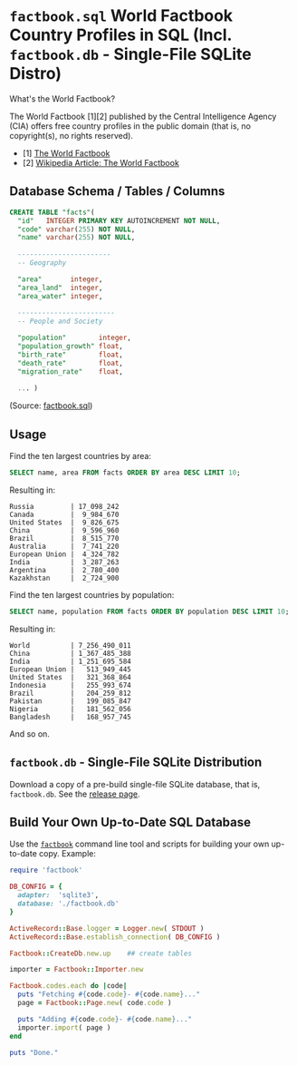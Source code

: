 # `factbook.sql` World Factbook Country Profiles in SQL (Incl. `factbook.db` - Single-File SQLite Distro)

What's the World Factbook?

The World Factbook [1][2] published by the Central Intelligence Agency (CIA)
offers free country profiles in the public domain (that is, no copyright(s), no rights reserved).

- [1] [The World Factbook](https://www.cia.gov/library/publications/the-world-factbook/)
- [2] [Wikipedia Article: The World Factbook](http://en.wikipedia.org/wiki/The_World_Factbook)


## Database Schema / Tables / Columns


```sql
CREATE TABLE "facts"(
  "id"   INTEGER PRIMARY KEY AUTOINCREMENT NOT NULL,
  "code" varchar(255) NOT NULL,
  "name" varchar(255) NOT NULL,
  
  -----------------------
  -- Geography

  "area"       integer,
  "area_land"  integer,
  "area_water" integer,
  
  ------------------------
  -- People and Society

  "population"        integer,
  "population_growth" float,
  "birth_rate"        float,
  "death_rate"        float,
  "migration_rate"    float,
  
  ... )
```

(Source: [factbook.sql](factbook.sql))


## Usage

Find the ten largest countries by area:

```sql
SELECT name, area FROM facts ORDER BY area DESC LIMIT 10;
```

Resulting in:

```
Russia         | 17_098_242
Canada         |  9_984_670
United States  |  9_826_675
China          |  9_596_960
Brazil         |  8_515_770
Australia      |  7_741_220
European Union |  4_324_782
India          |  3_287_263
Argentina      |  2_780_400
Kazakhstan     |  2_724_900
```

Find the ten largest countries by population:

```sql
SELECT name, population FROM facts ORDER BY population DESC LIMIT 10;
```

Resulting in:

```
World          | 7_256_490_011
China          | 1_367_485_388
India          | 1_251_695_584
European Union |   513_949_445
United States  |   321_368_864
Indonesia      |   255_993_674
Brazil         |   204_259_812
Pakistan       |   199_085_847
Nigeria        |   181_562_056
Bangladesh     |   168_957_745
```

And so on.


## `factbook.db` - Single-File SQLite Distribution

Download a copy of a pre-build single-file SQLite database, that is, `factbook.db`.
See the [release page](releases).


## Build Your Own Up-to-Date SQL Database

Use the [`factbook`](https://github.com/worlddb/factbook)
command line tool and scripts for building your own up-to-date copy. Example:

```ruby
require 'factbook'

DB_CONFIG = {
  adapter:  'sqlite3',
  database: './factbook.db'
}

ActiveRecord::Base.logger = Logger.new( STDOUT )
ActiveRecord::Base.establish_connection( DB_CONFIG )

Factbook::CreateDb.new.up    ## create tables

importer = Factbook::Importer.new

Factbook.codes.each do |code|
  puts "Fetching #{code.code}- #{code.name}..."
  page = Factbook::Page.new( code.code )

  puts "Adding #{code.code}- #{code.name}..."
  importer.import( page )
end

puts "Done."
```


